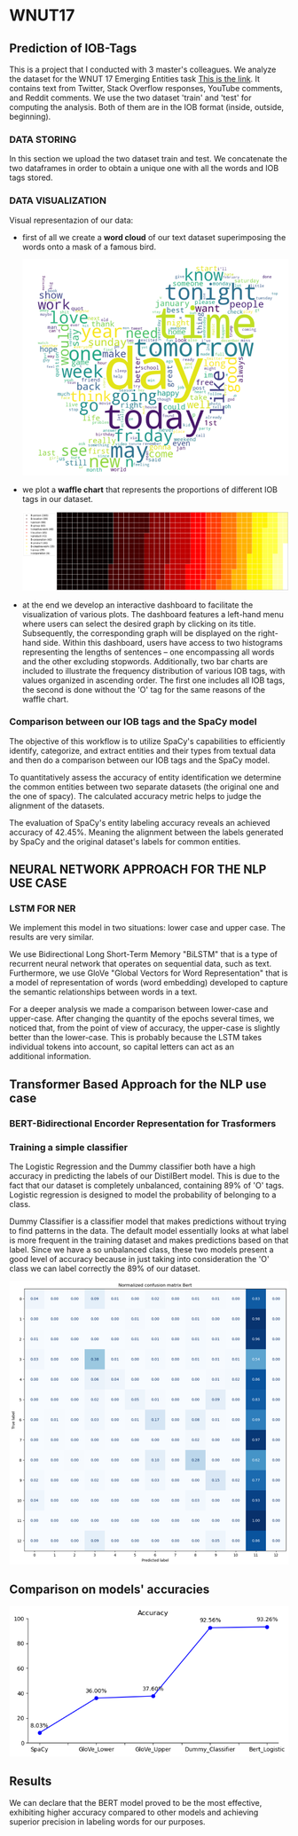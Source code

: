 # WNUT17

## Prediction of IOB-Tags

This is a project that I conducted with 3 master's colleagues. We analyze the dataset for the WNUT 17 Emerging Entities task [This is the link](https://github.com/nluninja/nlp_datasets/tree/main/WNUT17/data). It contains text from Twitter, Stack Overflow responses, YouTube comments, and Reddit comments.
We use the two dataset 'train' and 'test' for computing the analysis. Both of them are in the IOB format (inside, outside, beginning).

### DATA STORING
In this section we upload the two dataset train and test. We concatenate the two dataframes in order to obtain a unique one with all the words and IOB tags stored.

### DATA VISUALIZATION
Visual representazion of our data: 
- first of all we create a **word cloud** of our text dataset superimposing the words onto a mask of a famous bird.
  
  ![](images/wc_bird.png)
  
- we plot a **waffle chart** that represents the proportions of different IOB tags in our dataset.
  
  ![WAFFLE CHART](images/waffle_chart.png)

- at the end we develop an interactive dashboard to facilitate the visualization of various plots. The dashboard features a left-hand menu where users can select the desired graph by clicking on its title. Subsequently, the corresponding graph will be displayed on the right-hand side. Within this dashboard, users have access to two histograms representing the lengths of sentences – one encompassing all words and the other excluding stopwords. Additionally, two bar charts are included to illustrate the frequency distribution of various IOB tags, with values organized in ascending order. The first one includes all IOB tags, the second is done without the 'O' tag for the same reasons of the waffle chart.

###  Comparison between our IOB tags and the SpaCy model

The objective of this workflow is to utilize SpaCy's capabilities to efficiently identify, categorize, and extract entities and their types from textual data and then do a comparison between our IOB tags and the SpaCy model.

To quantitatively assess the accuracy of entity identification we determine the common entities between two separate datasets (the original one and the one of spacy). The calculated accuracy metric helps to judge the alignment of the datasets.

The evaluation of SpaCy's entity labeling accuracy reveals an achieved accuracy of 42.45%. Meaning the alignment between the labels generated by SpaCy and the original dataset's labels for common entities.

## NEURAL NETWORK APPROACH FOR THE NLP USE CASE

### LSTM FOR NER

We implement this model in two situations: lower case and upper case. The results are very similar.

We use Bidirectional Long Short-Term Memory "BiLSTM" that is a type of recurrent neural network that operates on sequential data, such as text. Furthermore, we use GloVe "Global Vectors for Word Representation" that is a model of representation of words (word embedding) developed to capture the semantic relationships between words in a text. 

For a deeper analysis we made a comparison between lower-case and upper-case. After changing the quantity of the epochs several times, we noticed that, from the point of view of accuracy, the upper-case is slightly better than the lower-case. 
This is probably because the LSTM takes individual tokens into account, so capital letters can act as an additional information.

## Transformer Based Approach for the NLP use case

### BERT-Bidirectional Encorder Representation for Trasformers

### Training a simple classifier

The Logistic Regression and the Dummy classifier both have a high accuracy in predicting the labels of our DistilBert model. This is due to the fact that our dataset is completely unbalanced, containing 89% of 'O' tags. Logistic regression is designed to model the probability of belonging to a class. 

Dummy Classifier is a classifier model that makes predictions without trying to find patterns in the data. The default model essentially looks at what label is more frequent in the training dataset and makes predictions based on that label. Since we have a so unbalanced class, these two models present a good level of accuracy because in just taking into consideration the 'O' class we can label correctly the 89% of our dataset.

![conf matrix bert](images/confusion_matrix_bert.png)

## Comparison on models' accuracies

![accuracies](images/accuracies.png)

## Results

We can declare that the BERT model proved to be the most effective, exhibiting higher accuracy compared to other models and achieving superior precision in labeling words for our purposes.









